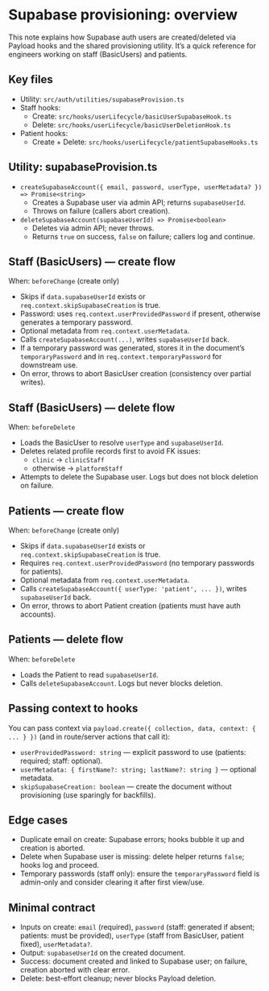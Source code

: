 # Supabase provisioning: overview

This note explains how Supabase auth users are created/deleted via Payload hooks and the shared provisioning utility. It’s a quick reference for engineers working on staff (BasicUsers) and patients.

## Key files
- Utility: `src/auth/utilities/supabaseProvision.ts`
- Staff hooks: 
  - Create: `src/hooks/userLifecycle/basicUserSupabaseHook.ts`
  - Delete: `src/hooks/userLifecycle/basicUserDeletionHook.ts`
- Patient hooks:
  - Create + Delete: `src/hooks/userLifecycle/patientSupabaseHooks.ts`

## Utility: supabaseProvision.ts
- `createSupabaseAccount({ email, password, userType, userMetadata? }) => Promise<string>`
  - Creates a Supabase user via admin API; returns `supabaseUserId`.
  - Throws on failure (callers abort creation).
- `deleteSupabaseAccount(supabaseUserId) => Promise<boolean>`
  - Deletes via admin API; never throws.
  - Returns `true` on success, `false` on failure; callers log and continue.

## Staff (BasicUsers) — create flow
When: `beforeChange` (create only)
- Skips if `data.supabaseUserId` exists or `req.context.skipSupabaseCreation` is true.
- Password: uses `req.context.userProvidedPassword` if present, otherwise generates a temporary password.
- Optional metadata from `req.context.userMetadata`.
- Calls `createSupabaseAccount(...)`, writes `supabaseUserId` back.
- If a temporary password was generated, stores it in the document’s `temporaryPassword` and in `req.context.temporaryPassword` for downstream use.
- On error, throws to abort BasicUser creation (consistency over partial writes).

## Staff (BasicUsers) — delete flow
When: `beforeDelete`
- Loads the BasicUser to resolve `userType` and `supabaseUserId`.
- Deletes related profile records first to avoid FK issues:
  - `clinic` → `clinicStaff`
  - otherwise → `platformStaff`
- Attempts to delete the Supabase user. Logs but does not block deletion on failure.

## Patients — create flow
When: `beforeChange` (create only)
- Skips if `data.supabaseUserId` exists or `req.context.skipSupabaseCreation` is true.
- Requires `req.context.userProvidedPassword` (no temporary passwords for patients).
- Optional metadata from `req.context.userMetadata`.
- Calls `createSupabaseAccount({ userType: 'patient', ... })`, writes `supabaseUserId` back.
- On error, throws to abort Patient creation (patients must have auth accounts).

## Patients — delete flow
When: `beforeDelete`
- Loads the Patient to read `supabaseUserId`.
- Calls `deleteSupabaseAccount`. Logs but never blocks deletion.

## Passing context to hooks
You can pass context via `payload.create({ collection, data, context: { ... } })` (and in route/server actions that call it):
- `userProvidedPassword: string` — explicit password to use (patients: required; staff: optional).
- `userMetadata: { firstName?: string; lastName?: string }` — optional metadata.
- `skipSupabaseCreation: boolean` — create the document without provisioning (use sparingly for backfills).

## Edge cases
- Duplicate email on create: Supabase errors; hooks bubble it up and creation is aborted.
- Delete when Supabase user is missing: delete helper returns `false`; hooks log and proceed.
- Temporary passwords (staff only): ensure the `temporaryPassword` field is admin-only and consider clearing it after first view/use.

## Minimal contract
- Inputs on create: `email` (required), `password` (staff: generated if absent; patients: must be provided), `userType` (staff from BasicUser, patient fixed), `userMetadata?`.
- Output: `supabaseUserId` on the created document.
- Success: document created and linked to Supabase user; on failure, creation aborted with clear error.
- Delete: best-effort cleanup; never blocks Payload deletion.

